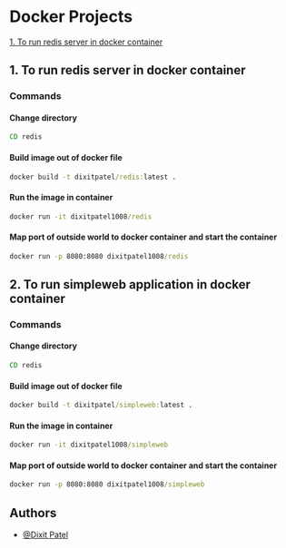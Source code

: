 
# Docker Projects


[1. To run redis server in docker container](###Commands)
## 1. To run redis server in docker container 

### Commands

#### Change directory
```cmd
CD redis
```

#### Build image out of docker file
```cmd
docker build -t dixitpatel/redis:latest .
```
#### Run the image in container
```cmd
docker run -it dixitpatel1008/redis
```
#### Map port of outside world to docker container and start the container
```cmd
docker run -p 8080:8080 dixitpatel1008/redis
```
## 2. To run simpleweb application in docker container 

### Commands

#### Change directory
```cmd
CD redis
```
#### Build image out of docker file
```cmd
docker build -t dixitpatel/simpleweb:latest .
```
#### Run the image in container
```cmd
docker run -it dixitpatel1008/simpleweb
```
#### Map port of outside world to docker container and start the container
```cmd
docker run -p 8080:8080 dixitpatel1008/simpleweb
```
## Authors
- [@Dixit Patel](https://github.com/Dixit-Patel-1990/Docker)
